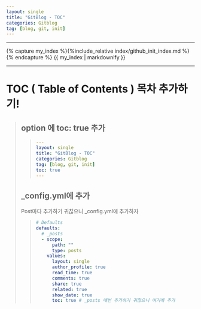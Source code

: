 ```yaml
---
layout: single
title: "GitBlog - TOC"
categories: Gitblog
tag: [blog, git, init]
---
```


---

{% capture my_index %}{%include_relative index/github_init_index.md %}{% endcapture %}
{{ my_index | markdownify }}

---

# TOC ( Table of Contents ) 목차 추가하기!

> ## option 에 toc: true 추가
>
> > ```yml
> > ---
> > layout: single
> > title: "GitBlog - TOC"
> > categories: Gitblog
> > tag: [blog, git, init]
> > toc: true
> > ---
> > ```
>
> ## \_config.yml에 추가
>
> Post마다 추가하기 귀찮으니 \_config.yml에 추가하자
>
> > ```yml
> > # Defaults
> > defaults:
> >   # _posts
> >   - scope:
> >       path: ""
> >       type: posts
> >     values:
> >       layout: single
> >       author_profile: true
> >       read_time: true
> >       comments: true
> >       share: true
> >       related: true
> >       show_date: true
> >       toc: true # _posts 매번 추가하기 귀찮으니 여기에 추가
> > ```
